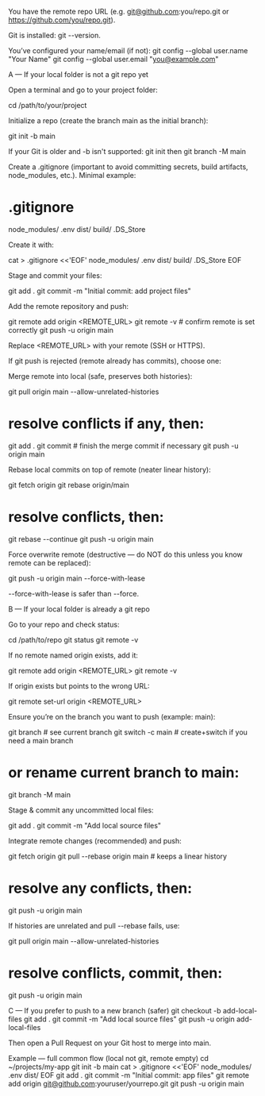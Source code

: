 You have the remote repo URL (e.g. git@github.com:you/repo.git or https://github.com/you/repo.git).

Git is installed: git --version.

You’ve configured your name/email (if not):
git config --global user.name "Your Name"
git config --global user.email "you@example.com"

A — If your local folder is not a git repo yet

Open a terminal and go to your project folder:

cd /path/to/your/project


Initialize a repo (create the branch main as the initial branch):

git init -b main


If your Git is older and -b isn't supported:
git init then git branch -M main

Create a .gitignore (important to avoid committing secrets, build artifacts, node_modules, etc.). Minimal example:

# .gitignore
node_modules/
.env
dist/
build/
.DS_Store


Create it with:

cat > .gitignore <<'EOF'
node_modules/
.env
dist/
build/
.DS_Store
EOF


Stage and commit your files:

git add .
git commit -m "Initial commit: add project files"


Add the remote repository and push:

git remote add origin <REMOTE_URL>
git remote -v   # confirm remote is set correctly
git push -u origin main


Replace <REMOTE_URL> with your remote (SSH or HTTPS).

If git push is rejected (remote already has commits), choose one:

Merge remote into local (safe, preserves both histories):

git pull origin main --allow-unrelated-histories
# resolve conflicts if any, then:
git add .
git commit   # finish the merge commit if necessary
git push -u origin main


Rebase local commits on top of remote (neater linear history):

git fetch origin
git rebase origin/main
# resolve conflicts, then:
git rebase --continue
git push -u origin main


Force overwrite remote (destructive — do NOT do this unless you know remote can be replaced):

git push -u origin main --force-with-lease


--force-with-lease is safer than --force.

B — If your local folder is already a git repo

Go to your repo and check status:

cd /path/to/repo
git status
git remote -v


If no remote named origin exists, add it:

git remote add origin <REMOTE_URL>
git remote -v


If origin exists but points to the wrong URL:

git remote set-url origin <REMOTE_URL>


Ensure you’re on the branch you want to push (example: main):

git branch         # see current branch
git switch -c main # create+switch if you need a main branch
# or rename current branch to main:
git branch -M main


Stage & commit any uncommitted local files:

git add .
git commit -m "Add local source files"


Integrate remote changes (recommended) and push:

git fetch origin
git pull --rebase origin main   # keeps a linear history
# resolve any conflicts, then:
git push -u origin main


If histories are unrelated and pull --rebase fails, use:

git pull origin main --allow-unrelated-histories
# resolve conflicts, commit, then:
git push -u origin main

C — If you prefer to push to a new branch (safer)
git checkout -b add-local-files
git add .
git commit -m "Add local source files"
git push -u origin add-local-files


Then open a Pull Request on your Git host to merge into main.

Example — full common flow (local not git, remote empty)
cd ~/projects/my-app
git init -b main
cat > .gitignore <<'EOF'
node_modules/
.env
dist/
EOF
git add .
git commit -m "Initial commit: app files"
git remote add origin git@github.com:youruser/yourrepo.git
git push -u origin main
